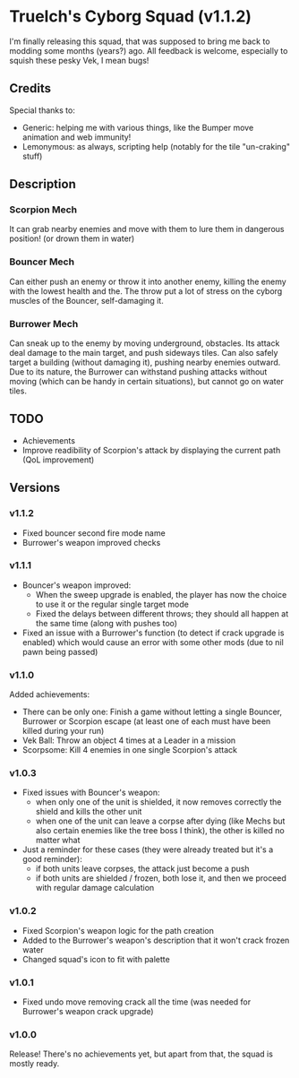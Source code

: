# Truelch's Cyborg Squad (v1.1.2)

I'm finally releasing this squad, that was supposed to bring me back to modding some months (years?) ago.
All feedback is welcome, especially to squish these pesky Vek, I mean bugs!

## Credits
Special thanks to:
- Generic: helping me with various things, like the Bumper move animation and web immunity!
- Lemonymous: as always, scripting help (notably for the tile "un-craking" stuff)

## Description

### Scorpion Mech
It can grab nearby enemies and move with them to lure them in dangerous position! (or drown them in water)

### Bouncer Mech
Can either push an enemy or throw it into another enemy, killing the enemy with the lowest health and the.
The throw put a lot of stress on the cyborg muscles of the Bouncer, self-damaging it.

### Burrower Mech
Can sneak up to the enemy by moving underground, obstacles. Its attack deal damage to the main target, and push sideways tiles.
Can also safely target a building (without damaging it), pushing nearby enemies outward.
Due to its nature, the Burrower can withstand pushing attacks without moving (which can be handy in certain situations), but cannot go on water tiles.

## TODO
- Achievements
- Improve readibility of Scorpion's attack by displaying the current path (QoL improvement)

## Versions

### v1.1.2
- Fixed bouncer second fire mode name
- Burrower's weapon improved checks

### v1.1.1
- Bouncer's weapon improved:
  - When the sweep upgrade is enabled, the player has now the choice to use it or the regular single target mode
  - Fixed the delays between different throws; they should all happen at the same time (along with pushes too)
- Fixed an issue with a Burrower's function (to detect if crack upgrade is enabled) which would cause an error with some other mods (due to nil pawn being passed)

### v1.1.0
Added achievements:
- There can be only one: Finish a game without letting a single Bouncer, Burrower or Scorpion escape (at least one of each must have been killed during your run)
- Vek Ball: Throw an object 4 times at a Leader in a mission
- Scorpsome: Kill 4 enemies in one single Scorpion's attack

### v1.0.3
- Fixed issues with Bouncer's weapon:
  - when only one of the unit is shielded, it now removes correctly the shield and kills the other unit
  - when one of the unit can leave a corpse after dying (like Mechs but also certain enemies like the tree boss I think), the other is killed no matter what
- Just a reminder for these cases (they were already treated but it's a good reminder):
  - if both units leave corpses, the attack just become a push
  - if both units are shielded / frozen, both lose it, and then we proceed with regular damage calculation

### v1.0.2
- Fixed Scorpion's weapon logic for the path creation
- Added to the Burrower's weapon's description that it won't crack frozen water
- Changed squad's icon to fit with palette

### v1.0.1
- Fixed undo move removing crack all the time (was needed for Burrower's weapon crack upgrade)

### v1.0.0
Release! There's no achievements yet, but apart from that, the squad is mostly ready.